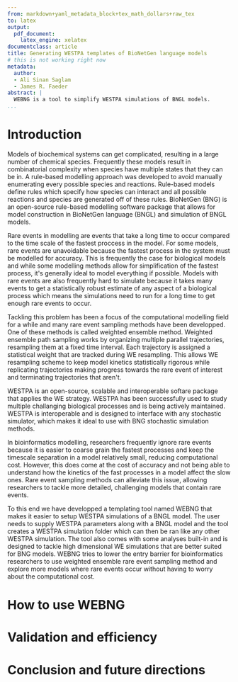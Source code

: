 ```yaml
---
from: markdown+yaml_metadata_block+tex_math_dollars+raw_tex
to: latex
output:
  pdf_document: 
    latex_engine: xelatex
documentclass: article
title: Generating WESTPA templates of BioNetGen language models
# this is not working right now
metadata:
  author:
  - Ali Sinan Saglam
  - James R. Faeder
abstract: |
  WEBNG is a tool to simplify WESTPA simulations of BNGL models.
...
```



Introduction
============

Models of biochemical systems can get complicated, resulting in a large number of chemical species. Frequently these models result in combinatorial complexity when species have multiple states that they can be in. A rule-based modelling approach was developed to avoid manually enumerating every possible species and reactions. Rule-based models define rules which specify how species can interact and all possible reactions and species are generated off of these rules. BioNetGen (BNG) is an open-source rule-based modelling software package that allows for model construction in BioNetGen language (BNGL) and simulation of BNGL models.

Rare events in modelling are events that take a long time to occur compared to the time scale of the fastest proccess in the model. For some models, rare events are unavoidable because the fastest process in the system must be modelled for accuracy. This is frequently the case for biological models and while some modelling methods allow for simplification of the fastest process, it's generally ideal to model everything if possible. Models with rare events are also frequently hard to simulate because it takes many events to get a statistically robust estimate of any aspect of a biological process which means the simulations need to run for a long time to get enough rare events to occur. 

Tackling this problem has been a focus of the computational modelling field for a while and many rare event sampling methods have been developped. One of these methods is called weighted ensemble method. Weighted ensemble path sampling works by organizing multiple parallel trajectories, resampling them at a fixed time interval. Each trajectory is assigned a statistical weight that are tracked during WE resampling. This allows WE resampling scheme to keep model kinetics statistically rigorous while replicating trajectories making progress towards the rare event of interest and terminating trajectories that aren't. 

WESTPA is an open-source, scalable and interoperable softare package that applies the WE strategy. WESTPA has been successfully used to study multiple challanging biological processes and is being actively maintained. WESTPA is interoperable and is designed to interface with any stochastic simulator, which makes it ideal to use with BNG stochastic simulation methods. 

In bioinformatics modelling, researchers frequently ignore rare events because it is easier to coarse grain the fastest processes and keep the timescale separation in a model relatively small, reducing computational cost. However, this does come at the cost of accuracy and not being able to understand how the kinetics of the fast processes in a model affect the slow ones. Rare event sampling methods can alleviate this issue, allowing researchers to tackle more detailed, challenging models that contain rare events. 

To this end we have developped a templating tool named WEBNG that makes it easier to setup WESTPA simulations of a BNGL model. The user needs to supply WESTPA parameters along with a BNGL model and the tool creates a WESTPA simulation folder which can then be ran like any other WESTPA simulation. The tool also comes with some analyses built-in and is designed to tackle high dimensional WE simulations that are better suited for BNG models. WEBNG tries to lower the entry barrier for bioinformatics researchers to use weighted ensemble rare event sampling method and explore more models where rare events occur without having to worry about the computational cost.

How to use WEBNG
================

Validation and efficiency
=========================

Conclusion and future directions
================================